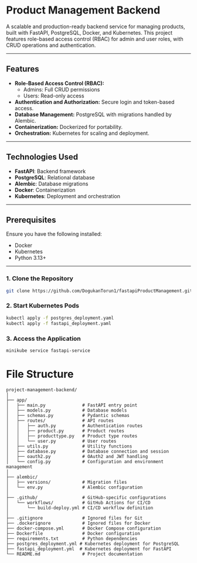 # Product Management Backend  

A scalable and production-ready backend service for managing products, built with FastAPI, PostgreSQL, Docker, and Kubernetes. This project features role-based access control (RBAC) for admin and user roles, with CRUD operations and authentication.  

---

## Features  
- **Role-Based Access Control (RBAC):**  
  - Admins: Full CRUD permissions  
  - Users: Read-only access  
- **Authentication and Authorization:** Secure login and token-based access.  
- **Database Management:** PostgreSQL with migrations handled by Alembic.  
- **Containerization:** Dockerized for portability.  
- **Orchestration:** Kubernetes for scaling and deployment.

---

## Technologies Used  
- **FastAPI**: Backend framework  
- **PostgreSQL**: Relational database  
- **Alembic**: Database migrations  
- **Docker**: Containerization  
- **Kubernetes**: Deployment and orchestration

---

## Prerequisites  
Ensure you have the following installed:  
- Docker  
- Kubernetes
- Python 3.13+

---

### 1. Clone the Repository  
```bash
git clone https://github.com/DogukanTorun1/fastapiProductManagement.git
```

### 2. Start Kubernetes Pods
```bash
kubectl apply -f postgres_deployment.yaml
kubectl apply -f fastapi_deployment.yaml
```

### 3. Access the Application
```bash
minikube service fastapi-service
```

# File Structure

```
project-management-backend/
│
├── app/
│   ├── main.py              # FastAPI entry point
│   ├── models.py            # Database models
│   ├── schemas.py           # Pydantic schemas
│   ├── routes/              # API routes
│   │   ├── auth.py          # Authentication routes
│   │   ├── product.py       # Product routes
│   │   ├── producttype.py   # Product type routes
│   │   └── user.py          # User routes
│   ├── utils.py             # Utility functions
│   ├── database.py          # Database connection and session
│   ├── oauth2.py            # OAuth2 and JWT handling
│   └── config.py            # Configuration and environment management
│
├── alembic/
│   ├── versions/            # Migration files
│   └── env.py               # Alembic configuration
│
├── .github/                 # GitHub-specific configurations
│   └── workflows/           # GitHub Actions for CI/CD
│       └── build-deploy.yml # CI/CD workflow definition
│
├── .gitignore               # Ignored files for Git
├── .dockerignore            # Ignored files for Docker
├── docker-compose.yml       # Docker Compose configuration
├── Dockerfile               # Docker configuration
├── requirements.txt         # Python dependencies
├── postgres_deployment.yml # Kubernetes deployment for PostgreSQL
├── fastapi_deployment.yml  # Kubernetes deployment for FastAPI
└── README.md                # Project documentation
```
